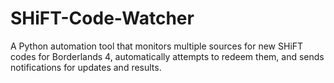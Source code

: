 # SHiFT-Code-Watcher
A Python automation tool that monitors multiple sources for new SHiFT codes for Borderlands 4, automatically attempts to redeem them, and sends notifications for updates and results.
